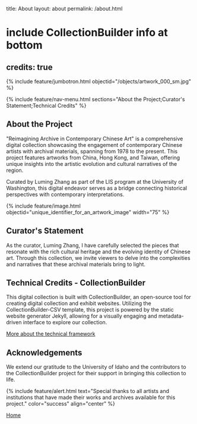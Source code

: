 title: About
layout: about
permalink: /about.html
# include CollectionBuilder info at bottom
credits: true
---

{% include feature/jumbotron.html objectid="/objects/artwork_000_sm.jpg" %}

{% include feature/nav-menu.html sections="About the Project;Curator's Statement;Technical Credits" %}

## About the Project

"Reimagining Archive in Contemporary Chinese Art" is a comprehensive digital collection showcasing the engagement of contemporary Chinese artists with archival materials, spanning from 1978 to the present. This project features artworks from China, Hong Kong, and Taiwan, offering unique insights into the artistic evolution and cultural narratives of the region.

Curated by Luming Zhang as part of the LIS program at the University of Washington, this digital endeavor serves as a bridge connecting historical perspectives with contemporary interpretations.

{% include feature/image.html objectid="unique_identifier_for_an_artwork_image" width="75" %}

## Curator's Statement

As the curator, Luming Zhang, I have carefully selected the pieces that resonate with the rich cultural heritage and the evolving identity of Chinese art. Through this collection, we invite viewers to delve into the complexities and narratives that these archival materials bring to light.

## Technical Credits - CollectionBuilder

This digital collection is built with CollectionBuilder, an open-source tool for creating digital collection and exhibit websites. Utilizing the CollectionBuilder-CSV template, this project is powered by the static website generator Jekyll, allowing for a visually engaging and metadata-driven interface to explore our collection.

[More about the technical framework](https://collectionbuilder.github.io/about.html#tool)

## Acknowledgements

We extend our gratitude to the University of Idaho and the contributors to the CollectionBuilder project for their support in bringing this collection to life.

{% include feature/alert.html text="Special thanks to all artists and institutions that have made their works and archives available for this project." color="success" align="center" %}

[Home](https://collectionbuilder-lis.github.io/reimagining-archive/)

